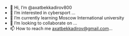 - 👋 Hi, I’m @axatbekkadirov800
- 👀 I’m interested in cybersport ...
- 🌱 I’m currently learning Moscow International university 
- 💞️ I’m looking to collaborate on ...
- 📫 How to reach me axatbekkadirov@gmail.com...

<!---
axatbekkadirov800/axatbekkadirov800 is a ✨ special ✨ repository because its `README.md` (this file) appears on your GitHub profile.
You can click the Preview link to take a look at your changes.
--->
